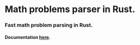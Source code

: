 # Math problems parser in Rust.
### Fast math problem parsing in Rust.

#### Documentation <a href="docs.md">here</a>.
